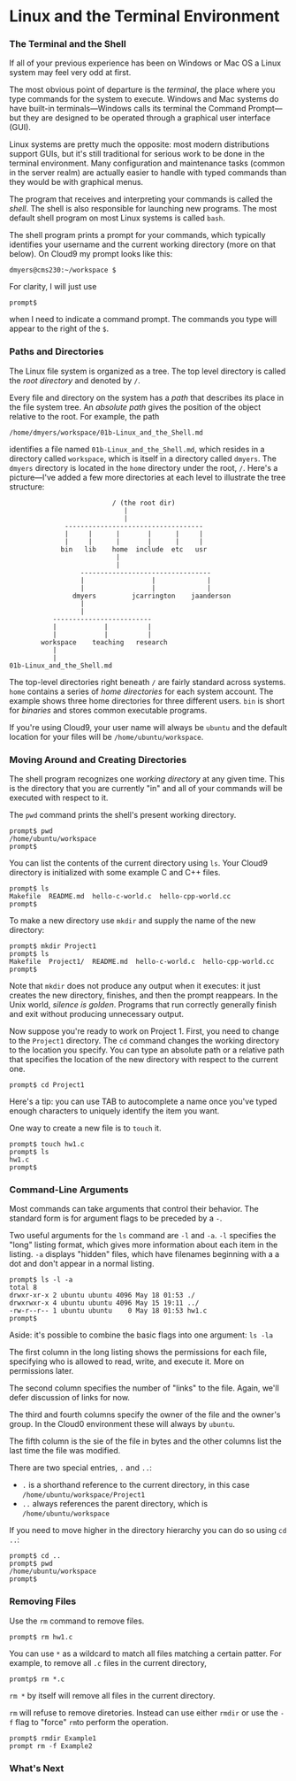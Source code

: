 # Linux and the Terminal Environment

### The Terminal and the Shell

If all of your previous experience has been on Windows or Mac OS a Linux system may feel very odd at first.

The most obvious point of departure is the *terminal*, the place where you type commands for the system to execute. Windows and Mac 
systems do have built-in terminals&mdash;Windows calls its terminal the Command Prompt&mdash;but they are designed to be operated 
through a graphical user interface (GUI). 

Linux systems are pretty much the opposite: most modern distributions support GUIs, but it's still traditional for serious work to be 
done in the terminal environment. Many configuration and maintenance tasks (common in the server realm) are actually easier to handle 
with typed commands than they would be with graphical menus.

The program that receives and interpreting your commands is called the *shell*. The shell is also responsible for launching new 
programs. The most default shell program on most Linux systems is called `bash`.

The shell program prints a prompt for your commands, which typically identifies your username and the current working directory (more 
on that below). On Cloud9 my prompt looks like this:

```
dmyers@cms230:~/workspace $
```

For clarity, I will just use

```
prompt$
```

when I need to indicate a command prompt. The commands you type will appear to the right of the `$`.

### Paths and Directories

The Linux file system is organized as a tree. The top level directory is called the *root directory* and denoted by `/`.

Every file and directory on the system has a *path* that describes its place in the file system tree. An *absolute path* gives the 
position of the object relative to the root. For example, the path

```
/home/dmyers/workspace/01b-Linux_and_the_Shell.md
```

identifies a file named `01b-Linux_and_the_Shell.md`, which resides in a directory called `workspace`, which is itself in a directory 
called `dmyers`. The `dmyers` directory is located in the `home` directory under the root, `/`. Here's a picture&mdash;I've added a
few more directories at each level to illustrate the tree structure:

```                          
                          / (the root dir)
                             |
                             |
              -----------------------------------
              |     |      |       |      |     |
              |     |      |       |      |     |
             bin   lib    home  include  etc   usr
                           |
                           |
                  ---------------------------------
                  |                 |             |
                  |                 |             |
                dmyers         jcarrington    jaanderson       
                  |
                  |
           -------------------------
           |            |          |
           |            |          |
        workspace    teaching   research
           |
           |
01b-Linux_and_the_Shell.md
```

The top-level directories right beneath `/` are fairly standard across systems. `home` contains a series of *home directories* for
each system account. The example shows three home directories for three different users. `bin` is short for *binaries* and stores 
common executable programs.

If you're using Cloud9, your user name will always be `ubuntu` and the default location for your files will be 
`/home/ubuntu/workspace`.

### Moving Around and Creating Directories

The shell program recognizes one *working directory* at any given time. This is the directory that you are currently "in" and all of 
your commands will be executed with respect to it.

The `pwd` command prints the shell's present working directory.

```
prompt$ pwd
/home/ubuntu/workspace
prompt$
```

You can list the contents of the current directory using `ls`. Your Cloud9 directory is initialized with some example C and C++ files.

```
prompt$ ls
Makefile  README.md  hello-c-world.c  hello-cpp-world.cc
prompt$
```

To make a new directory use `mkdir` and supply the name of the new directory:

```
prompt$ mkdir Project1
prompt$ ls
Makefile  Project1/  README.md  hello-c-world.c  hello-cpp-world.cc
prompt$
```

Note that `mkdir` does not produce any output when it executes: it just creates the new directory, finishes, and then the prompt 
reappears. In the Unix world, *silence is golden*. Programs that run correctly generally finish and exit without producing unnecessary
output.

Now suppose you're ready to work on Project 1. First, you need to change to the `Project1` directory. The `cd` command changes the 
working directory to the location you specify. You can type an absolute path or a relative path that specifies the location of the new
directory with respect to the current one.

```
prompt$ cd Project1
```

Here's a tip: you can use TAB to autocomplete a name once you've typed enough characters to uniquely identify the item you want.

One way to create a new file is to `touch` it.

```
prompt$ touch hw1.c
prompt$ ls
hw1.c
prompt$
```

### Command-Line Arguments

Most commands can take arguments that control their behavior. The standard form is for argument flags to be preceded by a `-`.

Two useful arguments for the `ls` command are `-l` and `-a`. `-l` specifies the "long" listing format, which gives more information 
about each item in the listing. `-a` displays "hidden" files, which have filenames beginning with a a dot and don't appear in a normal listing.

```
prompt$ ls -l -a
total 8
drwxr-xr-x 2 ubuntu ubuntu 4096 May 18 01:53 ./
drwxrwxr-x 4 ubuntu ubuntu 4096 May 15 19:11 ../
-rw-r--r-- 1 ubuntu ubuntu    0 May 18 01:53 hw1.c
prompt$
```

Aside: it's possible to combine the basic flags into one argument: `ls -la`

The first column in the long listing shows the permissions for each file, specifying who is allowed to read, write, and execute it. 
More on permissions later.

The second column specifies the number of "links" to the file. Again, we'll defer discussion of links for now.

The third and fourth columns specify the owner of the file and the owner's group. In the Cloud0 environment these will always by `ubuntu`.

The fifth column is the sie of the file in bytes and the other columns list the last time the file was modified.

There are two special entries, `.` and `..`:

  - `.` is a shorthand reference to the current directory, in this case `/home/ubuntu/workspace/Project1`
  - `..` always references the parent directory, which is `/home/ubuntu/workspace`

If you need to move higher in the directory hierarchy you can do so using `cd ..`:

```
prompt$ cd ..
prompt$ pwd
/home/ubuntu/workspace
prompt$
```

### Removing Files

Use the `rm` command to remove files.

```
prompt$ rm hw1.c
```

You can use `*` as a wildcard to match all files matching a certain patter. For example, to remove all `.c` files in the current directory,

```
promtp$ rm *.c
```

`rm *` by itself will remove all files in the current directory.

`rm` will refuse to remove diretories. Instead can use either `rmdir` or use the `-f` flag to "force" `rm`to perform
the operation.

```
prompt$ rmdir Example1
prompt rm -f Example2
```

### What's Next
